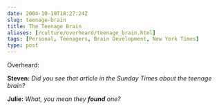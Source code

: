 ```yaml
--- 
date: 2004-10-19T18:27:24Z
slug: teenage-brain
title: The Teenage Brain
aliases: [/culture/overheard/teenage_brain.html]
tags: [Personal, Teenagers, Brain Development, New York Times]
type: post
---
```


Overheard:

**Steven:** *Did you see that article in the Sunday *Times* about the teenage
brain?*

**Julie:** *What, you mean they **found** one?*
